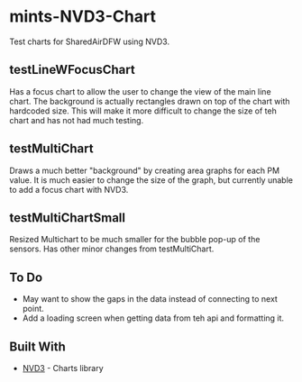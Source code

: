 # mints-NVD3-Chart
Test charts for SharedAirDFW using NVD3.

## testLineWFocusChart
Has a focus chart to allow the user to change the view of the main line chart.
The background is actually rectangles drawn on top of the chart with hardcoded size. This will make it more difficult to change the size of teh chart and has not had much testing.

## testMultiChart
Draws a much better "background" by creating area graphs for each PM value.
It is much easier to change the size of the graph, but currently unable to add a focus chart with NVD3.

## testMultiChartSmall
Resized Multichart to be much smaller for the bubble pop-up of the sensors. Has other minor changes from testMultiChart.

## To Do
* May want to show the gaps in the data instead of connecting to next point.
* Add a loading screen when getting data from teh api and formatting it.

## Built With
* [NVD3](http://nvd3.org/) - Charts library
